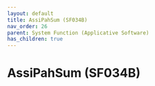 ```yaml
---
layout: default
title: AssiPahSum (SF034B)
nav_order: 26
parent: System Function (Applicative Software)
has_children: true
---
```

# AssiPahSum (SF034B)
